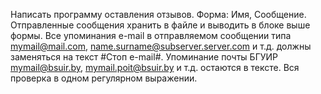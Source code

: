 Написать программу оставления отзывов. Форма: Имя, Сообщение. Отправленные
сообщения хранить в файле и выводить в блоке выше формы. Все упоминания e-mail
в отправляемом сообщении типа mymail@mail.com, name.surname@subserver.server.сom
и т.д. должны заменяться на текст #Cтоп e-mail#. Упоминание почты БГУИР mymail@bsuir.by,
mymail.poit@bsuir.by и т.д. остаются в тексте. Вся проверка в одном регулярном выражении. 
